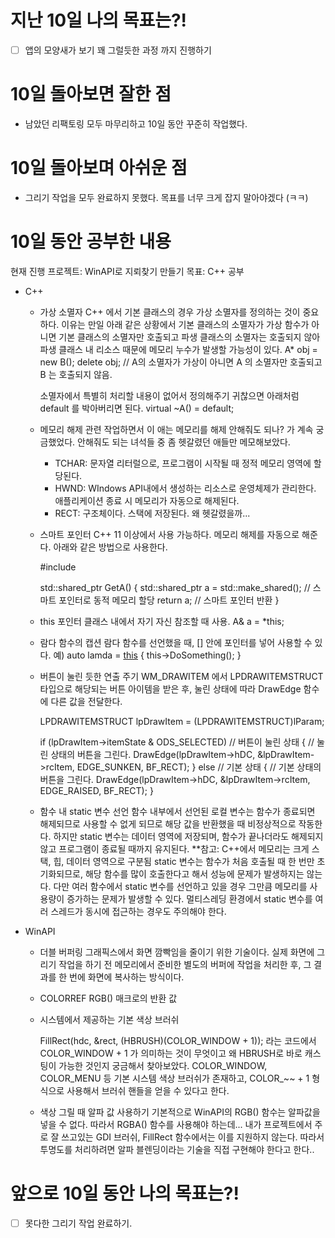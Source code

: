 # 지난 10일 나의 목표는?!
- [ ] 앱의 모양새가 보기 꽤 그럴듯한 과정 까지 진행하기

# 10일 돌아보면 잘한 점
- 남았던 리팩토링 모두 마무리하고 10일 동안 꾸준히 작업했다.

# 10일 돌아보며 아쉬운 점
- 그리기 작업을 모두 완료하지 못했다. 목표를 너무 크게 잡지 말아야겠다 (ㅋㅋ)

# 10일 동안 공부한 내용
현재 진행 프로젝트: WinAPI로 지뢰찾기 만들기
목표: C++ 공부

- C++

  - 가상 소멸자
    C++ 에서 기본 클래스의 경우 가상 소멸자를 정의하는 것이 중요하다.
    이유는 만일 아래 같은 상황에서 기본 클래스의 소멸자가 가상 함수가 아니면 기본 클래스의 소멸자만 호출되고 파생 클래스의 소멸자는 호출되지 않아 파생 클래스 내 리소스 때문에 메모리 누수가 발생할 가능성이 있다. 
    A* obj = new B();
    delete obj; // A의 소멸자가 가상이 아니면 A 의 소멸자만 호출되고 B 는 호출되지 않음.

    소멸자에서 특별히 처리할 내용이 없어서 정의해주기 귀찮으면 아래처럼 default 를 박아버리면 된다.
    virtual ~A() = default;

  - 메모리 해제 관련
    작업하면서 이 애는 메모리를 해제 안해줘도 되나? 가 계속 궁금했었다. 안해줘도 되는 녀석들 중 좀 헷갈렸던 애들만 메모해보았다.

    - TCHAR: 문자열 리터럴으로, 프로그램이 시작될 때 정적 메모리 영역에 할당된다.
    - HWND: WIndows API내에서 생성하는 리소스로 운영체제가 관리한다. 애플리케이션 종료 시 메모리가 자동으로 해제된다.
    - RECT: 구조체이다. 스택에 저장된다. 왜 헷갈렸을까...

  - 스마트 포인터
    C++ 11 이상에서 사용 가능하다. 메모리 해제를 자동으로 해준다. 아래와 같은 방법으로 사용한다.
    
    #include <memory>

    std::shared_ptr<A> GetA() 
    { 
      std::shared_ptr<A> a = std::make_shared<A>(); // 스마트 포인터로 동적 메모리 할당
      return a; // 스마트 포인터 반환
    }

  - this 포인터
    클래스 내에서 자기 자신 참조할 때 사용. 
    A& a = *this;

  - 람다 함수의 캡션
    람다 함수를 선언했을 때, [] 안에 포인터를 넣어 사용할 수 있다.
    예) auto lamda = [this]() { this->DoSomething(); }

  - 버튼이 눌린 듯한 연출 주기
    WM_DRAWITEM 에서 LPDRAWITEMSTRUCT 타입으로 해당되는 버튼 아이템을 받은 후, 눌린 상태에 따라 DrawEdge 함수에 다른 값을 전달한다.
    
    LPDRAWITEMSTRUCT lpDrawItem = (LPDRAWITEMSTRUCT)lParam;

    if (lpDrawItem->itemState & ODS_SELECTED) // 버튼이 눌린 상태
    {
        // 눌린 상태의 버튼을 그린다.
        DrawEdge(lpDrawItem->hDC, &lpDrawItem->rcItem, EDGE_SUNKEN, BF_RECT);
    }
    else // 기본 상태
    {
        // 기본 상태의 버튼을 그린다.
        DrawEdge(lpDrawItem->hDC, &lpDrawItem->rcItem, EDGE_RAISED, BF_RECT);
    }

  - 함수 내 static 변수 선언
    함수 내부에서 선언된 로컬 변수는 함수가 종료되면 해제되므로 사용할 수 없게 되므로 해당 값을 반환했을 때 비정상적으로 작동한다. 
    하지만 static 변수는 데이터 영역에 저장되며, 함수가 끝나더라도 해제되지 않고 프로그램이 종료될 때까지 유지된다.
    **참고: C++에서 메모리는 크게 스택, 힙, 데이터 영역으로 구분됨
    static 변수는 함수가 처음 호출될 때 한 번만 초기화되므로, 해당 함수를 많이 호출한다고 해서 성능에 문제가 발생하지는 않는다.
    다만 여러 함수에서 static 변수를 선언하고 있을 경우 그만큼 메모리를 사용량이 증가하는 문제가 발생할 수 있다.
    멀티스레딩 환경에서 static 변수를 여러 스레드가 동시에 접근하는 경우도 주의해야 한다.


- WinAPI 

  - 더블 버퍼링
    그래픽스에서 화면 깜빡임을 줄이기 위한 기술이다. 실제 화면에 그리기 작업을 하기 전 메모리에서 준비한 별도의 버퍼에 작업을 처리한 후, 그 결과를 한 번에 화면에 복사하는 방식이다.

  - COLORREF
    RGB() 매크로의 반환 값

  - 시스템에서 제공하는 기본 색상 브러쉬
    
    FillRect(hdc, &rect, (HBRUSH)(COLOR_WINDOW + 1)); 라는 코드에서 COLOR_WINDOW + 1 가 의미하는 것이 무엇이고 왜 HBRUSH로 바로 캐스팅이 가능한 것인지 궁금해서 찾아보았다.
    COLOR_WINDOW, COLOR_MENU 등 기본 시스템 색상 브러쉬가 존재하고, COLOR_~~ + 1 형식으로 사용해서 브러쉬 핸들을 얻을 수 있다고 한다.

  - 색상 그릴 때 알파 값 사용하기
    기본적으로 WinAPI의 RGB() 함수는 알파값을 넣을 수 없다. 따라서 RGBA() 함수를 사용해야 하는데... 내가 프로젝트에서 주로 잘 쓰고있는 GDI 브러쉬, FillRect 함수에서는 이를 지원하지 않는다.
    따라서 투명도를 처리하려면 알파 블렌딩이라는 기술을 직접 구현해야 한다고 한다..

  
# 앞으로 10일 동안 나의 목표는?!
- [ ] 못다한 그리기 작업 완료하기.